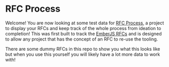 # RFC Process

Welcome! You are now looking at some test data for [RFC Process](https://github.com/empress/rfc-process), a project to display your RFCs and keep track of the whole process from ideation to completion! This was first built to track the [EmberJS RFCs](https://github.com/emberjs/rfcs) and is designed to allow any project that has the concept of an RFC to re-use the tooling.

There are some dummy RFCs in this repo to show you what this looks like but when you use this yourself you will likely have a lot more data to work with!
